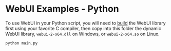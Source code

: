 
# WebUI Examples - Python

To use WebUI in your Python script, you will need to [build](https://github.com/alifcommunity/webui/tree/main/build) the WebUI library first using your favorite C compiler, then copy into this folder the dynamic WebUI library, `webui-2-x64.dll` on Windows, or `webui-2-x64.so` on Linux.

```sh
python main.py
```
